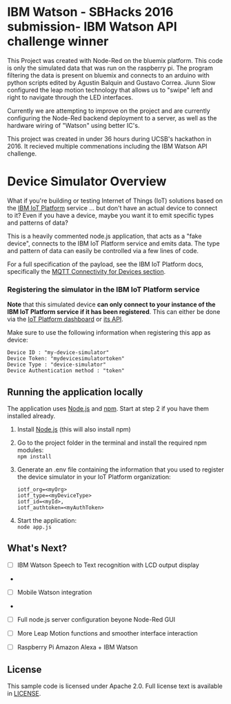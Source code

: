# IBM Watson - SBHacks 2016 submission- IBM Watson API challenge winner

This Project was created with Node-Red on the bluemix platform. This code is only the simulated data that was run on the raspberry pi. The program filtering the data is present on bluemix and connects to an arduino with python scripts edited by Agustin Balquin and Gustavo Correa. Jiunn Siow configured the leap motion technology that allows us to "swipe" left and right to navigate through the LED interfaces.

Currently we are attempting to improve on the project and are currently configuring the Node-Red backend deployment to a server, as well as the hardware wiring of "Watson" using better IC's.

This project was created in under 36 hours during UCSB's hackathon in 2016. It recieved multiple commenations including the IBM Watson API challenge.

# Device Simulator Overview

What if you're building or testing Internet of Things (IoT) solutions based on the [IBM IoT Platform][iotf_url] service ... but don't have an actual device to connect to it? Even if you have a device, maybe you want it to emit specific types and patterns of data?

This is a heavily commented node.js application, that acts as a "fake device", connects to the IBM IoT Platform service and emits data. The type and pattern of data can easily be controlled via a few lines of code.

For a full specification of the payload, see the IBM IoT Platform docs, specifically the [MQTT Connectivity for Devices section][iotf_messaging_doc].


### Registering the simulator in the IBM IoT Platform service

**Note** that this simulated device **can only connect to your instance of the IBM IoT Platform service if it has been registered**. This can either be done via the [IoT Platform dashboard][iotf_dashboard_doc] or [its API][iotf_api].

Make sure to use the following information when registering this app as device:

    Device ID : "my-device-simulator"
    Device Token: "mydevicesimulatortoken"
    Device Type : "device-simulator"
    Device Authentication method : "token"

## Running the application locally

The application uses [Node.js](http://nodejs.org/) and [npm](https://www.npmjs.com/). Start at step 2 if you have them installed already.

1. Install [Node.js](http://nodejs.org/) (this will also install npm)

2. Go to the project folder in the terminal and install the required npm modules:  
    `npm install`

3. Generate an .env file containing the information that you used to register the device simulator in your IoT Platform organization:
    ```
    iotf_org=<myOrg>
    iotf_type=<myDeviceType>
    iotf_id=<myId>‚
    iotf_authtoken=<myAuthToken>
    ```

4. Start the application:  
    `node app.js`


## What's Next?

- [ ] IBM Watson Speech to Text recognition with LCD output display
- 
- [ ] Mobile Watson integration
- 
- [ ] Full node.js server configuration beyone Node-Red GUI

- [ ] More Leap Motion functions and smoother interface interaction

- [ ] Raspberry Pi Amazon Alexa + IBM Watson


## License

This sample code is licensed under Apache 2.0. Full license text is available in [LICENSE](LICENSE).



[bluemix_url]: https://bluemix.net
[iotf_url]: https://console.ng.bluemix.net/catalog/services/internet-of-things-platform/
[sign_up]: https://console.ng.bluemix.net/registration/
[cloud_foundry]: https://github.com/cloudfoundry/cli
[iotf_api]: https://developer.ibm.com/iotfoundation/recipes/api-documentation/
[iotf_dashboard_doc]: https://www.ng.bluemix.net/docs/services/IoT/index.html#iot170
[iotf_messaging_doc]: https://docs.internetofthings.ibmcloud.com/devices/mqtt.html
